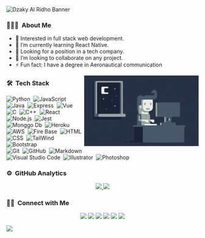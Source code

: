 ![Dzaky Al Ridho Banner](https://i.imgur.com/DzPmBIP.jpg)


<!-- ## 👋 &nbsp;Hey there! I'm Dzaky -->

### 👨🏻‍💻 &nbsp;About Me

- 🧐 Interested in full stack web development.
- 🌱 I’m currently learning React Native.
- 💼 Looking for a position in a tech company.
- 👯 I’m looking to collaborate on any project.
- ⚡ Fun fact: I have a degree in Aeronautical communication

<img alt="Night Coding" src="https://raw.githubusercontent.com/AVS1508/AVS1508/master/assets/Night-Coding.gif" align="right"/>

### 🛠 &nbsp;Tech Stack

![Python](https://img.shields.io/badge/-Python-05122A?style=flat&logo=python)&nbsp;
![JavaScript](https://img.shields.io/badge/-JavaScript-05122A?style=flat&logo=javascript)&nbsp;
![Java](https://img.shields.io/badge/-Java-05122A?style=flat&logo=Java&logoColor=FFA518)&nbsp;
![Express](https://img.shields.io/badge/-Express-05122A?style=flat&logo=Express&logoColor=FFA518)&nbsp;
![Vue](https://img.shields.io/badge/-Vue-05122A?style=flat&logo=vue-cli8)&nbsp;
![C](https://img.shields.io/badge/-C-05122A?style=flat&logo=C&logoColor=A8B9CC)&nbsp;
![C++](https://img.shields.io/badge/-C++-05122A?style=flat&logo=C%2B%2B&logoColor=00599C)&nbsp;
![React](https://img.shields.io/badge/-React-05122A?style=flat&logo=react)&nbsp;
![Node.js](https://img.shields.io/badge/-Node.js-05122A?style=flat&logo=node.js)&nbsp;
![Jest](https://img.shields.io/badge/-Jest-05122A?style=flat&logo=jest)&nbsp;
![Monggo Db](https://img.shields.io/badge/-MonggoDb-05122A?style=flat&logo=monggo)&nbsp;
![Heroku](https://img.shields.io/badge/-Heroku-05122A?style=flat&logo=heroku)&nbsp;
![AWS](https://img.shields.io/badge/-Aws-05122A?style=flat&logo=amazon)&nbsp;
![Fire Base](https://img.shields.io/badge/-Firebase-05122A?style=flat&logo=firebase)&nbsp;
![HTML](https://img.shields.io/badge/-HTML-05122A?style=flat&logo=HTML5)&nbsp;
![CSS](https://img.shields.io/badge/-CSS-05122A?style=flat&logo=CSS3&logoColor=1572B6)&nbsp;
![TailWind](https://img.shields.io/badge/-Tailwind-05122A?style=flat&logo=tailwind)&nbsp;
![Bootstrap](https://img.shields.io/badge/-Bootstrap-05122A?style=flat&logo=bootstrap&logoColor=563D7C)\
![Git](https://img.shields.io/badge/-Git-05122A?style=flat&logo=git)&nbsp;
![GitHub](https://img.shields.io/badge/-GitHub-05122A?style=flat&logo=github)&nbsp;
![Markdown](https://img.shields.io/badge/-Markdown-05122A?style=flat&logo=markdown)\
![Visual Studio Code](https://img.shields.io/badge/-Visual%20Studio%20Code-05122A?style=flat&logo=visual-studio-code&logoColor=007ACC)&nbsp;
![Illustrator](https://img.shields.io/badge/-Illustrator-05122A?style=flat&logo=adobe-illustrator)&nbsp;
![Photoshop](https://img.shields.io/badge/-Photoshop-05122A?style=flat&logo=adobe-photoshop)&nbsp;


### ⚙️ &nbsp;GitHub Analytics

<p align="center">
<a href="https://github.com/AVS1508">
  <img height="180em" src="https://github-readme-stats-eight-theta.vercel.app/api?username=DZAKYALR&show_icons=true&theme=algolia&include_all_commits=true&count_private=true"/>
  <img height="180em" src="https://github-readme-stats-eight-theta.vercel.app/api/top-langs/?username=DZAKYALR&layout=compact&langs_count=8&theme=algolia"/>
</a>
</p>

### 🤝🏻 &nbsp;Connect with Me

<p align="center">
<a href="https://linkedin.com/in/dzaky-al-r-4525161a0"><img src="https://img.shields.io/badge/-Dzaky%20Al%20Ridho-0077B5?style=flat&logo=Linkedin&logoColor=white"/></a>
<a href="mailto:dzakyalr@gmail.com"><img src="https://img.shields.io/badge/-dzakyalr@gmail.com-D14836?style=flat&logo=Gmail&logoColor=white"/></a>
<a href="https://instagram.com/dzakyalr"><img src="https://img.shields.io/badge/-@dzakyalr-E4405F?style=flat&logo=Instagram&logoColor=white"/></a>
<a href="https://facebook.com/dzakyal010"><img src="https://img.shields.io/badge/-@dzakyal010-1877F2?style=flat&logo=Facebook&logoColor=white"/></a>
<a href="https://www.pinterest.ca/dzakyalr"><img src="https://img.shields.io/badge/-@dzakyalr-BD081C?style=flat&logo=Pinterest&logoColor=white"/></a>
<a href="https://www.twitter.com/dzakyalr"><img src="https://img.shields.io/badge/-@dzakyalr-1769FF?style=flat&logo=Twitter&logoColor=white"/></a>
</p>


![](https://komarev.com/ghpvc/?username=DZAKYALR&color=green)
